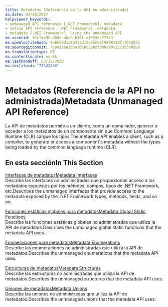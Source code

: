 ```yaml
---
title: Metadatos (Referencia de la API no administrada)
ms.date: 03/30/2017
helpviewer_keywords:
- unmanaged API reference [.NET Framework], metadata
- native API reference [.NET Framework], metadata
- metadata [.NET Framework], using the unmanaged API
ms.assetid: 10cfea92-db5e-4bcb-b301-ef029bcf77a3
ms.openlocfilehash: 4e8e59d1c8b413d15c55eb8f9478118f1f645293
ms.sourcegitcommit: 7588136e355e10cbc2582f389c90c127363c02a5
ms.translationtype: HT
ms.contentlocale: es-ES
ms.lasthandoff: 03/15/2020
ms.locfileid: "74443288"
---
```

# <a name="metadata-unmanaged-api-reference"></a><span data-ttu-id="f037f-102">Metadatos (Referencia de la API no administrada)</span><span class="sxs-lookup"><span data-stu-id="f037f-102">Metadata (Unmanaged API Reference)</span></span>
<span data-ttu-id="f037f-103">La API de metadatos permite a un cliente, como un compilador, generar o acceder a los metadatos de un componente sin que Common Language Runtime (CLR) cargue los tipos.</span><span class="sxs-lookup"><span data-stu-id="f037f-103">The metadata API enables a client, such as a compiler, to generate or access a component's metadata without the types being loaded by the common language runtime (CLR).</span></span>  
  
## <a name="in-this-section"></a><span data-ttu-id="f037f-104">En esta sección</span><span class="sxs-lookup"><span data-stu-id="f037f-104">In This Section</span></span>  
 [<span data-ttu-id="f037f-105">Interfaces de metadatos</span><span class="sxs-lookup"><span data-stu-id="f037f-105">Metadata Interfaces</span></span>](../../../../docs/framework/unmanaged-api/metadata/metadata-interfaces.md)  
 <span data-ttu-id="f037f-106">Describe las interfaces no administradas que proporcionan acceso a los metadatos expuestos por los métodos, campos, tipos de .NET Framework, etc.</span><span class="sxs-lookup"><span data-stu-id="f037f-106">Describes the unmanaged interfaces that provide access to the metadata exposed by the .NET Framework types, methods, fields, and so on.</span></span>  
  
 [<span data-ttu-id="f037f-107">Funciones estáticas globales para metadatos</span><span class="sxs-lookup"><span data-stu-id="f037f-107">Metadata Global Static Functions</span></span>](../../../../docs/framework/unmanaged-api/metadata/metadata-global-static-functions.md)  
 <span data-ttu-id="f037f-108">Describe las funciones estáticas globales no administradas que utiliza la API de metadatos.</span><span class="sxs-lookup"><span data-stu-id="f037f-108">Describes the unmanaged global static functions that the metadata API uses.</span></span>  
  
 [<span data-ttu-id="f037f-109">Enumeraciones para metadatos</span><span class="sxs-lookup"><span data-stu-id="f037f-109">Metadata Enumerations</span></span>](../../../../docs/framework/unmanaged-api/metadata/metadata-enumerations.md)  
 <span data-ttu-id="f037f-110">Describe las enumeraciones no administradas que utiliza la API de metadatos.</span><span class="sxs-lookup"><span data-stu-id="f037f-110">Describes the unmanaged enumerations that the metadata API uses.</span></span>  
  
 [<span data-ttu-id="f037f-111">Estructuras de metadatos</span><span class="sxs-lookup"><span data-stu-id="f037f-111">Metadata Structures</span></span>](../../../../docs/framework/unmanaged-api/metadata/metadata-structures.md)  
 <span data-ttu-id="f037f-112">Describe las estructuras no administradas que utiliza la API de metadatos.</span><span class="sxs-lookup"><span data-stu-id="f037f-112">Describes the unmanaged structures that the metadata API uses.</span></span>  
  
 [<span data-ttu-id="f037f-113">Uniones de metadatos</span><span class="sxs-lookup"><span data-stu-id="f037f-113">Metadata Unions</span></span>](../../../../docs/framework/unmanaged-api/metadata/metadata-unions.md)  
 <span data-ttu-id="f037f-114">Describe las uniones no administradas que utiliza la API de metadatos.</span><span class="sxs-lookup"><span data-stu-id="f037f-114">Describes the unmanaged unions that the metadata API uses.</span></span>

